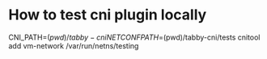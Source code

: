 # How to test cni plugin locally

CNI_PATH=$(pwd)/tabby-cni NETCONFPATH=$(pwd)/tabby-cni/tests cnitool add vm-network /var/run/netns/testing
